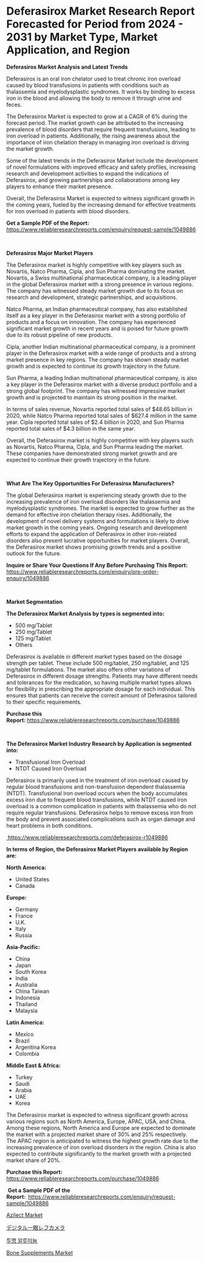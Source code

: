 <p><h1>Deferasirox Market Research Report Forecasted for Period from 2024 -  2031 by Market Type, Market Application, and Region</h1></p><p><strong>Deferasirox Market Analysis and Latest Trends</strong></p>
<p><p>Deferasirox is an oral iron chelator used to treat chronic iron overload caused by blood transfusions in patients with conditions such as thalassemia and myelodysplastic syndromes. It works by binding to excess iron in the blood and allowing the body to remove it through urine and feces.</p><p>The Deferasirox Market is expected to grow at a CAGR of 6% during the forecast period. The market growth can be attributed to the increasing prevalence of blood disorders that require frequent transfusions, leading to iron overload in patients. Additionally, the rising awareness about the importance of iron chelation therapy in managing iron overload is driving the market growth.</p><p>Some of the latest trends in the Deferasirox Market include the development of novel formulations with improved efficacy and safety profiles, increasing research and development activities to expand the indications of Deferasirox, and growing partnerships and collaborations among key players to enhance their market presence.</p><p>Overall, the Deferasirox Market is expected to witness significant growth in the coming years, fueled by the increasing demand for effective treatments for iron overload in patients with blood disorders.</p></p>
<p><strong>Get a Sample PDF of the Report:&nbsp;</strong> <a href="https://www.reliableresearchreports.com/enquiry/request-sample/1049886">https://www.reliableresearchreports.com/enquiry/request-sample/1049886</a></p>
<p>&nbsp;</p>
<p><strong>Deferasirox Major Market Players</strong></p>
<p><p>The Deferasirox market is highly competitive with key players such as Novartis, Natco Pharma, Cipla, and Sun Pharma dominating the market. Novartis, a Swiss multinational pharmaceutical company, is a leading player in the global Deferasirox market with a strong presence in various regions. The company has witnessed steady market growth due to its focus on research and development, strategic partnerships, and acquisitions.</p><p>Natco Pharma, an Indian pharmaceutical company, has also established itself as a key player in the Deferasirox market with a strong portfolio of products and a focus on innovation. The company has experienced significant market growth in recent years and is poised for future growth due to its robust pipeline of new products.</p><p>Cipla, another Indian multinational pharmaceutical company, is a prominent player in the Deferasirox market with a wide range of products and a strong market presence in key regions. The company has shown steady market growth and is expected to continue its growth trajectory in the future.</p><p>Sun Pharma, a leading Indian multinational pharmaceutical company, is also a key player in the Deferasirox market with a diverse product portfolio and a strong global footprint. The company has witnessed impressive market growth and is projected to maintain its strong position in the market.</p><p>In terms of sales revenue, Novartis reported total sales of $48.65 billion in 2020, while Natco Pharma reported total sales of $627.4 million in the same year. Cipla reported total sales of $2.4 billion in 2020, and Sun Pharma reported total sales of $4.3 billion in the same year.</p><p>Overall, the Deferasirox market is highly competitive with key players such as Novartis, Natco Pharma, Cipla, and Sun Pharma leading the market. These companies have demonstrated strong market growth and are expected to continue their growth trajectory in the future.</p></p>
<p>&nbsp;</p>
<p><strong>What Are The Key Opportunities For Deferasirox Manufacturers?</strong></p>
<p><p>The global Deferasirox market is experiencing steady growth due to the increasing prevalence of iron overload disorders like thalassemia and myelodysplastic syndromes. The market is expected to grow further as the demand for effective iron chelation therapy rises. Additionally, the development of novel delivery systems and formulations is likely to drive market growth in the coming years. Ongoing research and development efforts to expand the application of Deferasirox in other iron-related disorders also present lucrative opportunities for market players. Overall, the Deferasirox market shows promising growth trends and a positive outlook for the future.</p></p>
<p><strong>Inquire or Share Your Questions If Any Before Purchasing This Report:</strong> <a href="https://www.reliableresearchreports.com/enquiry/pre-order-enquiry/1049886">https://www.reliableresearchreports.com/enquiry/pre-order-enquiry/1049886</a></p>
<p>&nbsp;</p>
<p><strong>Market Segmentation</strong></p>
<p><strong>The Deferasirox Market Analysis by types is segmented into:</strong></p>
<p><ul><li>500 mg/Tablet</li><li>250 mg/Tablet</li><li>125 mg/Tablet</li><li>Others</li></ul></p>
<p><p>Deferasirox is available in different market types based on the dosage strength per tablet. These include 500 mg/tablet, 250 mg/tablet, and 125 mg/tablet formulations. The market also offers other variations of Deferasirox in different dosage strengths. Patients may have different needs and tolerances for the medication, so having multiple market types allows for flexibility in prescribing the appropriate dosage for each individual. This ensures that patients can receive the correct amount of Deferasirox tailored to their specific requirements.</p></p>
<p><strong>Purchase this Report:&nbsp;</strong><a href="https://www.reliableresearchreports.com/purchase/1049886">https://www.reliableresearchreports.com/purchase/1049886</a></p>
<p>&nbsp;</p>
<p><strong>The Deferasirox Market Industry Research by Application is segmented into:</strong></p>
<p><ul><li>Transfusional Iron Overload</li><li>NTDT Caused Iron Overload</li></ul></p>
<p><p>Deferasirox is primarily used in the treatment of iron overload caused by regular blood transfusions and non-transfusion dependent thalassemia (NTDT). Transfusional iron overload occurs when the body accumulates excess iron due to frequent blood transfusions, while NTDT caused iron overload is a common complication in patients with thalassemia who do not require regular transfusions. Deferasirox helps to remove excess iron from the body and prevent associated complications such as organ damage and heart problems in both conditions.</p></p>
<p><a href="https://www.reliableresearchreports.com/deferasirox-r1049886">&nbsp;https://www.reliableresearchreports.com/deferasirox-r1049886</a></p>
<p><strong>In terms of Region, the Deferasirox Market Players available by Region are:</strong></p>
<p>
    <p> <strong> North America: </strong>
        <ul>
            <li>United States</li>
            <li>Canada</li>
        </ul>
        </p> 
    <p> <strong> Europe: </strong>
        <ul>
            <li>Germany</li>
            <li>France</li>
            <li>U.K.</li>
            <li>Italy</li>
            <li>Russia</li>
        </ul>
        </p> 
    <p> <strong> Asia-Pacific: </strong>
        <ul>
            <li>China</li>
            <li>Japan</li>
            <li>South Korea</li>
            <li>India</li>
            <li>Australia</li>
            <li>China Taiwan</li>
            <li>Indonesia</li>
            <li>Thailand</li>
            <li>Malaysia</li>
        </ul>
        </p> 
    <p> <strong> Latin America: </strong>
        <ul>
            <li>Mexico</li>
            <li>Brazil</li>
            <li>Argentina Korea</li>
            <li>Colombia</li>
        </ul>
        </p> 
    <p> <strong> Middle East & Africa: </strong>
        <ul>
            <li>Turkey</li>
            <li>Saudi</li>
            <li>Arabia</li>
            <li>UAE</li>
            <li>Korea</li>
        </ul>
    </p>
    </p>
<p><p>The Deferasirox market is expected to witness significant growth across various regions such as North America, Europe, APAC, USA, and China. Among these regions, North America and Europe are expected to dominate the market with a projected market share of 30% and 25% respectively. The APAC region is anticipated to witness the highest growth rate due to the increasing prevalence of iron overload disorders in the region. China is also expected to contribute significantly to the market growth with a projected market share of 20%.</p></p>
<p><strong>Purchase this Report: </strong><a href="https://www.reliableresearchreports.com/purchase/1049886">https://www.reliableresearchreports.com/purchase/1049886</a></p>
<p>&nbsp;<strong>Get a Sample PDF of the Report:&nbsp;&nbsp;</strong><a href="https://www.reliableresearchreports.com/enquiry/request-sample/1049886">https://www.reliableresearchreports.com/enquiry/request-sample/1049886</a></p>
<p><strong></strong></p>
<p><p><a href="https://github.com/EbonyHane1955/Market-Research-Report-List-1/blob/main/azilect-market.md">Azilect Market</a></p><p><a href="https://github.com/zekaoe592392/Market-Research-Report-List-2/blob/main/585737758975.md">デジタル一眼レフカメラ</a></p><p><a href="https://github.com/RonSpencer61/Market-Research-Report-List-1/blob/main/644310156949.md">투명 알루미늄</a></p><p><a href="https://github.com/NaomieConner2023/Market-Research-Report-List-1/blob/main/bone-supplements-market.md">Bone Supplements Market</a></p></p>